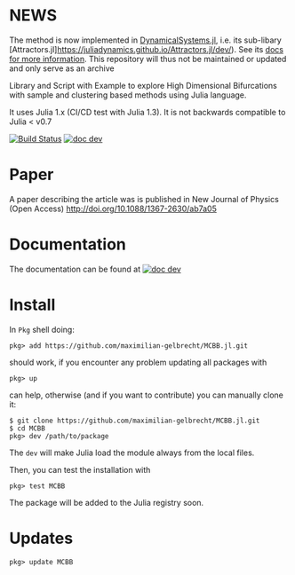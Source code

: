 # NEWS

The method is now implemented in [DynamicalSystems.jl](https://github.com/JuliaDynamics/DynamicalSystems.jl), i.e. its sub-libary [Attractors.jl]https://juliadynamics.github.io/Attractors.jl/dev/). See its [docs for more information](https://juliadynamics.github.io/Attractors.jl/dev/examples/#Featurizing-and-grouping-across-parameters-(MCBB)). This repository will thus not be maintained or updated and only serve as an archive


Library and Script with Example to explore High Dimensional Bifurcations with sample and clustering based methods using Julia language.

It uses Julia 1.x (CI/CD test with Julia 1.3).
It is not backwards compatible to Julia < v0.7

[![Build Status](https://travis-ci.com/maximilian-gelbrecht/MCBB.jl.svg?branch=master)](https://travis-ci.com/maximilian-gelbrecht/MCBB.jl/branches)
[![doc dev](https://img.shields.io/badge/docs-dev-blue.svg)](https://maximilian-gelbrecht.github.io/MCBB.jl/dev)



# Paper

A paper describing the article was is published in New Journal of Physics (Open Access) http://doi.org/10.1088/1367-2630/ab7a05

# Documentation

The documentation can be found at [![doc dev](https://img.shields.io/badge/docs-dev-blue.svg)](https://maximilian-gelbrecht.github.io/MCBB.jl/dev)


# Install

In `Pkg` shell doing:
```
pkg> add https://github.com/maximilian-gelbrecht/MCBB.jl.git

```
should work, if you encounter any problem updating all packages with
```
pkg> up
```
can help, otherwise (and if you want to contribute) you can manually clone it:
```
$ git clone https://github.com/maximilian-gelbrecht/MCBB.jl.git
$ cd MCBB
pkg> dev /path/to/package
```
The `dev` will make Julia load the module always from the local files.

Then, you can test the installation with
```
pkg> test MCBB
```

The package will be added to the Julia registry soon.

# Updates

```
pkg> update MCBB
```
